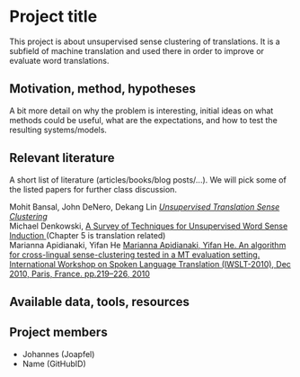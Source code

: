 # Project title

This project is about unsupervised sense clustering of translations. It is a subfield of machine translation and 
used there in order to improve or evaluate word translations.

## Motivation, method, hypotheses

A bit more detail on why the problem is interesting,
initial ideas on what methods could be useful,
what are the expectations, and how to test the resulting
systems/models.

## Relevant literature 

A short list of literature (articles/books/blog posts/...). We will
pick some of the listed papers for further class discussion.

Mohit Bansal, John DeNero, Dekang Lin [_Unsupervised Translation Sense Clustering_](https://www.cs.unc.edu/~mbansal/papers/naacl12_translationSenseClustering.pdf)
</br>
Michael Denkowski, [ A Survey of Techniques for Unsupervised Word
Sense Induction ](https://www.cs.cmu.edu/~mdenkows/pdf/wsi2009.pdf) (Chapter 5 is translation related)
</br>
Marianna Apidianaki, Yifan He [ Marianna Apidianaki, Yifan He. An algorithm for cross-lingual sense-clustering tested in a MT evaluation
setting. International Workshop on Spoken Language Translation (IWSLT-2010), Dec 2010,
Paris, France. pp.219–226, 2010 ](https://hal.inria.fr/hal-00544745/document)



## Available data, tools, resources

## Project members

- Johannes (Joapfel)
- Name (GitHubID) 

